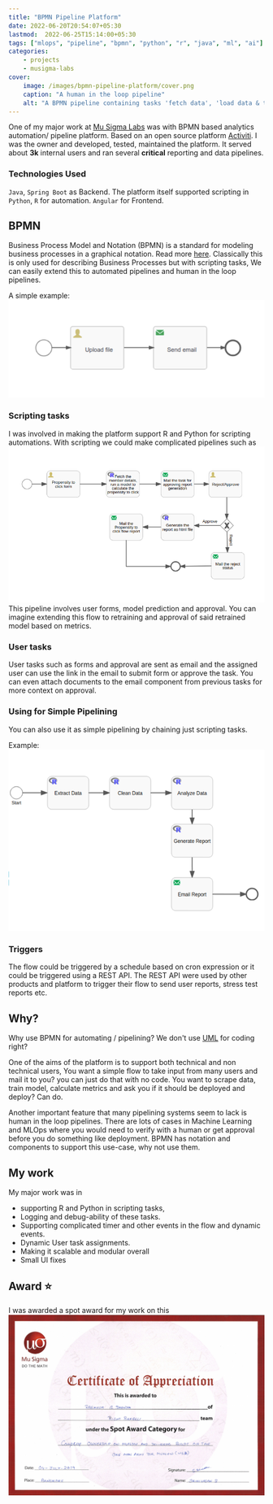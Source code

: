 ```yaml
---
title: "BPMN Pipeline Platform"
date: 2022-06-20T20:54:07+05:30
lastmod:  2022-06-25T15:14:00+05:30
tags: ["mlops", "pipeline", "bpmn", "python", "r", "java", "ml", "ai"]
categories:
    - projects
    - musigma-labs
cover:
    image: /images/bpmn-pipeline-platform/cover.png
    caption: "A human in the loop pipeline"
    alt: "A BPMN pipeline containing tasks 'fetch data', 'load data & train model', 'approval from owner', 'deploy model' and 'email on failure to fetch data'. All script tasks are python"
---
```

One of my major work at [Mu Sigma Labs](https://www.mu-sigma.com/our-platform/business-intelligence-services-innovation-lab) was with BPMN based analytics automation/ pipeline platform. Based on an open source platform [Activiti](https://www.activiti.org/). I was the owner and developed, tested, maintained the platform. 
It served about **3k** internal users and ran several **critical** reporting and data pipelines.
 
### Technologies Used
`Java`, `Spring Boot` as Backend. The platform itself supported scripting in `Python`, `R` for automation. `Angular` for Frontend.


## BPMN
Business Process Model and Notation (BPMN) is a standard for modeling business processes in a graphical notation. Read more [here](https://en.wikipedia.org/wiki/Business_Process_Model_and_Notation). Classically this is only used for describing Business Processes but with scripting tasks, We can easily extend this to automated pipelines and human in the loop pipelines.

A simple example:
![flow that takes input file and mails](/images/bpmn-pipeline-platform/simple-example.png)

### Scripting tasks
I was involved in making the platform support R and Python for scripting automations. With scripting we could make complicated pipelines such as 
![A propensity to click prediction flow](/images/bpmn-pipeline-platform/flow-example-1.png)
This pipeline involves user forms, model prediction and approval. You can imagine extending this flow to retraining and approval of said retrained model based on metrics.

### User tasks
User tasks such as forms and approval are sent as email and the assigned user can use the link in the email to submit form or approve the task. You can even attach documents to the email component from previous tasks for more context on approval.

### Using for Simple Pipelining
You can also use it as simple pipelining by chaining just scripting tasks.

Example: 
![A scraping pipeline with just scripting and email tasks](/images/bpmn-pipeline-platform/pipeline-example.png)

### Triggers
The flow could be triggered by a schedule based on cron expression or it could be triggered using a REST API. The REST API were used by other products and platform to trigger their flow to send user reports, stress test reports etc.

## Why?
Why use BPMN for automating / pipelining? We don't use [UML](https://en.wikipedia.org/wiki/Unified_Modeling_Language) for coding right?

One of the aims of the platform is to support both technical and non technical users, You want a simple flow to take input from many users and mail it to you? you can just do that with no code. You want to scrape data, train model, calculate metrics and ask you if it should be deployed and deploy? Can do.

Another important feature that many pipelining systems seem to lack is human in the loop pipelines. There are lots of cases in Machine Learning and MLOps where you would need to verify with a human or get approval before you do something like deployment. BPMN has notation and components to support this use-case, why not use them.

## My work
My major work was in 
- supporting R and Python in scripting tasks,
- Logging and debug-ability of these tasks. 
- Supporting complicated timer and other events in the flow and dynamic events. 
- Dynamic User task assignments.
- Making it scalable and modular overall
- Small UI fixes

## Award ⭐️
I was awarded a spot award for my work on this
![spot award](/images/bpmn-pipeline-platform/spot_award_2.png) 



